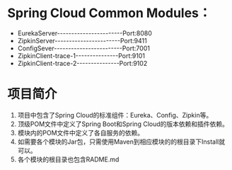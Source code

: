 # Spring Cloud Common Modules：<br>
* EurekaServer-----------------------Port:8080
* ZipkinServer-----------------------Port:9411
* ConfigSever------------------------Port:7001
* ZipkinClient-trace-1---------------Port:9101
* ZipkinClient-trace-2---------------Port:9102

# 项目简介
1. 项目中包含了Spring Cloud的标准组件：Eureka、Config、Zipkin等。
2. 顶级POM文件中定义了Spring Boot和Spring Cloud的版本依赖和插件依赖。
3. 模块内的POM文件中定义了各自服务的依赖。
4. 如需要各个模块的Jar包，只需使用Maven到相应模块的的根目录下Install就可以。
5. 各个模块的根目录也包含RADME.md
